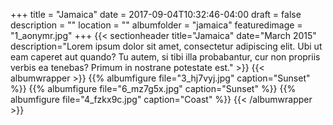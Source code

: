 +++
title = "Jamaica"
date = 2017-09-04T10:32:46-04:00
draft = false
description = "" 
location = ""
albumfolder = "jamaica"
featuredimage = "1_aonymr.jpg"
+++
{{< sectionheader 
    title="Jamaica" 
    date="March 2015"
    description="Lorem ipsum dolor sit amet, consectetur adipiscing elit. Ubi ut eam caperet aut quando? Tu autem, si tibi illa probabantur, cur non propriis verbis ea tenebas? Primum in nostrane potestate est."
    >}}
{{< albumwrapper >}}
{{% albumfigure file="3_hj7vyj.jpg" caption="Sunset" %}}
{{% albumfigure file="6_mz7g5x.jpg" caption="Sunset" %}}
{{% albumfigure file="4_fzkx9c.jpg" caption="Coast" %}}
{{< /albumwrapper >}}